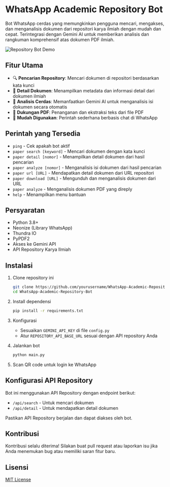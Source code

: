 # WhatsApp Academic Repository Bot

Bot WhatsApp cerdas yang memungkinkan pengguna mencari, mengakses, dan menganalisis dokumen dari repositori karya ilmiah dengan mudah dan cepat. Terintegrasi dengan Gemini AI untuk memberikan analisis dan rangkuman komprehensif atas dokumen PDF ilmiah.

![Repository Bot Demo](assets/demo.png)

## Fitur Utama

- 🔍 **Pencarian Repository**: Mencari dokumen di repositori berdasarkan kata kunci
- 📝 **Detail Dokumen**: Menampilkan metadata dan informasi detail dari dokumen ilmiah
- 🧠 **Analisis Cerdas**: Memanfaatkan Gemini AI untuk menganalisis isi dokumen secara otomatis
- 📄 **Dukungan PDF**: Penanganan dan ekstraksi teks dari file PDF
- 🔧 **Mudah Digunakan**: Perintah sederhana berbasis chat di WhatsApp

## Perintah yang Tersedia

- `ping` - Cek apakah bot aktif
- `paper search [keyword]` - Mencari dokumen dengan kata kunci
- `paper detail [nomor]` - Menampilkan detail dokumen dari hasil pencarian
- `paper analyze [nomor]` - Menganalisis isi dokumen dari hasil pencarian
- `paper url [URL]` - Mendapatkan detail dokumen dari URL repositori
- `paper download [URL]` - Mengunduh dan menganalisis dokumen dari URL
- `paper analyze` - Menganalisis dokumen PDF yang direply
- `help` - Menampilkan menu bantuan

## Persyaratan

- Python 3.8+
- Neonize (Library WhatsApp)
- Thundra IO
- PyPDF2
- Akses ke Gemini API
- API Repository Karya Ilmiah

## Instalasi

1. Clone repository ini
   ```bash
   git clone https://github.com/yourusername/WhatsApp-Academic-Repository-Bot.git
   cd WhatsApp-Academic-Repository-Bot
   ```

2. Install dependensi
   ```bash
   pip install -r requirements.txt
   ```

3. Konfigurasi
   - Sesuaikan `GEMINI_API_KEY` di file `config.py`
   - Atur `REPOSITORY_API_BASE_URL` sesuai dengan API repository Anda

4. Jalankan bot
   ```bash
   python main.py
   ```

5. Scan QR code untuk login ke WhatsApp

## Konfigurasi API Repository

Bot ini menggunakan API Repository dengan endpoint berikut:
- `/api/search` - Untuk mencari dokumen
- `/api/detail` - Untuk mendapatkan detail dokumen

Pastikan API Repository berjalan dan dapat diakses oleh bot.

## Kontribusi

Kontribusi selalu diterima! Silakan buat pull request atau laporkan isu jika Anda menemukan bug atau memiliki saran fitur baru.

## Lisensi

[MIT License](LICENSE)
```
